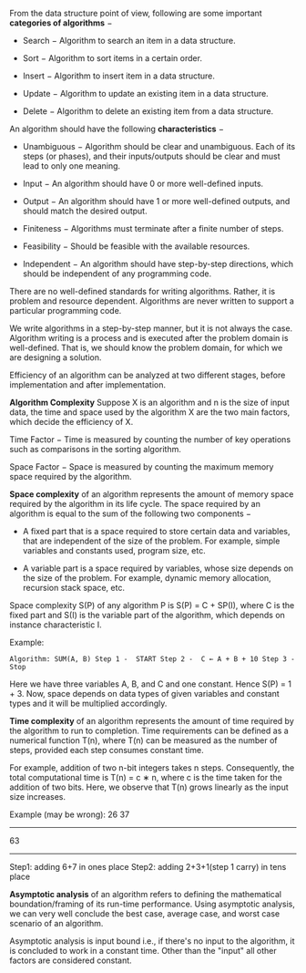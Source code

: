 From the data structure point of view, following are some important **categories of algorithms** −

- Search − Algorithm to search an item in a data structure.

- Sort − Algorithm to sort items in a certain order.

- Insert − Algorithm to insert item in a data structure.

- Update − Algorithm to update an existing item in a data structure.

- Delete − Algorithm to delete an existing item from a data structure.


An algorithm should have the following **characteristics** −

- Unambiguous − Algorithm should be clear and unambiguous. Each of its steps (or phases), and their inputs/outputs should be clear and must lead to only one meaning.

- Input − An algorithm should have 0 or more well-defined inputs.

- Output − An algorithm should have 1 or more well-defined outputs, and should match the desired output.

- Finiteness − Algorithms must terminate after a finite number of steps.

- Feasibility − Should be feasible with the available resources.

- Independent − An algorithm should have step-by-step directions, which should be independent of any programming code.


There are no well-defined standards for writing algorithms. Rather, it is problem and resource dependent. Algorithms are never written to support a particular programming code.


We write algorithms in a step-by-step manner, but it is not always the case. Algorithm writing is a process and is executed after the problem domain is well-defined. That is, we should know the problem domain, for which we are designing a solution.


Efficiency of an algorithm can be analyzed at two different stages, before implementation and after implementation. 


**Algorithm Complexity**
Suppose X is an algorithm and n is the size of input data, the time and space used by the algorithm X are the two main factors, which decide the efficiency of X.

Time Factor − Time is measured by counting the number of key operations such as comparisons in the sorting algorithm.

Space Factor − Space is measured by counting the maximum memory space required by the algorithm.

**Space complexity** of an algorithm represents the amount of memory space required by the algorithm in its life cycle. The space required by an algorithm is equal to the sum of the following two components −

- A fixed part that is a space required to store certain data and variables, that are independent of the size of the problem. For example, simple variables and constants used, program size, etc.

- A variable part is a space required by variables, whose size depends on the size of the problem. For example, dynamic memory allocation, recursion stack space, etc.

Space complexity S(P) of any algorithm P is S(P) = C + SP(I), where C is the fixed part and S(I) is the variable part of the algorithm, which depends on instance characteristic I.


Example:

`Algorithm: SUM(A, B)
Step 1 -  START
Step 2 -  C ← A + B + 10
Step 3 -  Stop`

Here we have three variables A, B, and C and one constant. Hence S(P) = 1 + 3. Now, space depends on data types of given variables and constant types and it will be multiplied accordingly.

**Time complexity** of an algorithm represents the amount of time required by the algorithm to run to completion. Time requirements can be defined as a numerical function T(n), where T(n) can be measured as the number of steps, provided each step consumes constant time.

For example, addition of two n-bit integers takes n steps. Consequently, the total computational time is T(n) = c ∗ n, where c is the time taken for the addition of two bits. Here, we observe that T(n) grows linearly as the input size increases.

Example (may be wrong):
26
37
____
63
____
Step1: adding 6+7 in ones place
Step2: adding 2+3+1(step 1 carry) in tens place

**Asymptotic analysis** of an algorithm refers to defining the mathematical boundation/framing of its run-time performance. Using asymptotic analysis, we can very well conclude the best case, average case, and worst case scenario of an algorithm.

Asymptotic analysis is input bound i.e., if there's no input to the algorithm, it is concluded to work in a constant time. Other than the "input" all other factors are considered constant.
